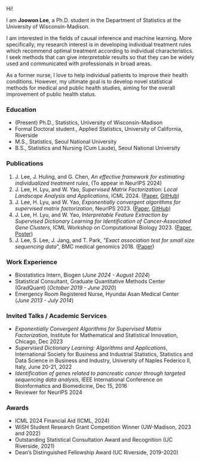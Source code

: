 Hi!

I am **Joowon Lee**, a Ph.D. student in the Department of Statistics at the University of Wisconsin-Madison.

I am interested in the fields of causal inference and machine learning. More specifically, my research interest is in developing individual treatment rules which recommend optimal treatment according to individual characteristics. I seek methods that can give *interpretable* results so that they can be widely used and communicated with professionals in broad areas.

As a former nurse, I love to help individual patients to improve their health conditions. However, my ultimate goal is to develop novel statistical methods for medical and public health studies, aiming for the overall improvement of public health status.


### Education
- (Present) Ph.D., Statistics, University of Wisconsin-Madison
- Formal Doctoral student., Applied Statistics, University of California, Riverside
- M.S., Statistics, Seoul National University
- B.S., Statistics and Nursing (Cum Laude), Seoul National University

### Publications
1. J. Lee, J. Huling, and G. Chen, *An effective framework for estimating individualized treatment rules*, (To appear in NeurIPS 2024)
2. J. Lee, H. Lyu, and W. Yao, *Supervised Matrix Factorization: Local Landscape Analysis and Applications*, ICML 2024. ([Paper](https://proceedings.mlr.press/v235/lee24p.html), [GitHub](https://github.com/ljw9510/SMF))
3. J. Lee, H. Lyu, and W. Yao, *Exponentially convergent algorithms for supervised matrix factorization*, NeurIPS 2023. ([Paper](https://papers.nips.cc/paper_files/paper/2023/file/f2c80b3c9cf8102d38c4b21af25d9740-Paper-Conference.pdf), [GitHub](https://github.com/ljw9510/SMF))
4. J. Lee, H. Lyu, and W. Yao, *Interpretable Feature Extraction by Supervised Dictionary Learning for Identification of Cancer-Associated Gene Clusters*, ICML Workshop on Computational Biology 2023. ([Paper](https://icml-compbio.github.io/2023/papers/WCBICML2023_paper155.pdf), [Poster](https://1drv.ms/b/s!AvD9GmQQHxezkP4b4AdIAFtxKmZOCw?e=bQxdz1))
5. J. Lee, S. Lee, J. Jang, and T. Park, *"Exact association test for small size sequencing data*", BMC medical genomics 2018. ([Paper](https://bmcmedgenomics.biomedcentral.com/articles/10.1186/s12920-018-0344-z))

### Work Experience
- Biostatistics Intern, Biogen (_June 2024 - August 2024_)
- Statistical Consultant, Graduate Quantitative Methods Center (GradQuant) (_October 2019 - June 2020_)
- Emergency Room Registered Nurse, Hyundai Asan Medical Center (_June 2013 - July 2014_)

### Invited Talks / Academic Services
- *Exponentially Convergent Algorithms for Supervised Matrix Factorization*, Institute for Mathematical and Statistical Innovation, Chicago, Dec 2023
- *Supervised Dictionary Learning: Algorithms and Applications*, International Society for Business and Industrial Statistics, Statistics and Data Science in Business and Industry, University of Naples Federico II, Italy, June 20-21, 2022
- *Identification of genes related to pancreatic cancer through targeted sequencing data analysis*, IEEE International Conference on Bioinformatics and Biomedicine, Dec 15, 2016
- Reviewer for NeurIPS 2024
			
### Awards
- ICML 2024 Financial Aid (ICML, 2024)
- WiSH Student Research Grant Competition Winner (UW-Madison, 2023 and 2022)
- Outstanding Statistical Consultation Award and Recognition (UC Riverside, 2021)
- Dean’s Distinguished Fellowship Award (UC Riverside, 2019-2020)

